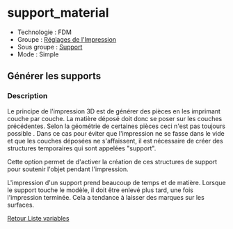 # support_material

* Technologie : FDM
* Groupe : [Réglages de l'Impression](../print_settings/print_settings.md)
* Sous groupe : [Support](../print_settings/print_settings.md#support)
* Mode : Simple

## Générer les supports

### Description

Le principe de l'impression 3D est de générer des pièces en les imprimant couche par couche. La matière déposé doit donc se poser sur les couches précédentes. Selon la géométrie de certaines pièces ceci n'est pas toujours possible . Dans ce cas pour éviter que l'impression ne se fasse dans le vide et que les couches déposées ne s'affaissent, il est nécessaire de créer des structures temporaires qui sont appelées "support".

Cette option permet de d'activer la création de ces structures de support pour soutenir l'objet pendant l'impression. 

L'impression d'un support prend beaucoup de temps et de matière. Lorsque le support touche le modèle, il doit être enlevé plus tard, une fois l'impression terminée. Cela a tendance à laisser des marques sur les surfaces.

[Retour Liste variables](variable_list.md)
